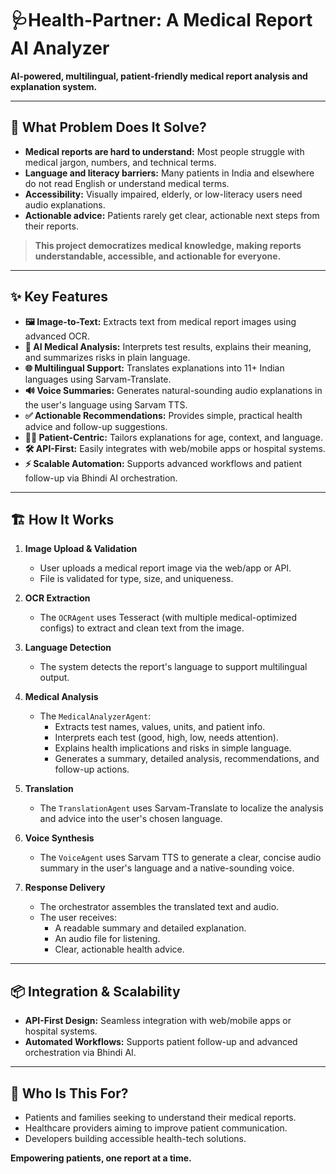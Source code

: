 # 🩺Health-Partner: A Medical Report AI Analyzer

**AI-powered, multilingual, patient-friendly medical report analysis and explanation system.**

---

## 🚩 What Problem Does It Solve?

- **Medical reports are hard to understand:** Most people struggle with medical jargon, numbers, and technical terms.
- **Language and literacy barriers:** Many patients in India and elsewhere do not read English or understand medical terms.
- **Accessibility:** Visually impaired, elderly, or low-literacy users need audio explanations.
- **Actionable advice:** Patients rarely get clear, actionable next steps from their reports.

> **This project democratizes medical knowledge, making reports understandable, accessible, and actionable for everyone.**

---

## ✨ Key Features

- **🖼️ Image-to-Text:** Extracts text from medical report images using advanced OCR.
- **🤖 AI Medical Analysis:** Interprets test results, explains their meaning, and summarizes risks in plain language.
- **🌐 Multilingual Support:** Translates explanations into 11+ Indian languages using Sarvam-Translate.
- **🔊 Voice Summaries:** Generates natural-sounding audio explanations in the user's language using Sarvam TTS.
- **✅ Actionable Recommendations:** Provides simple, practical health advice and follow-up suggestions.
- **👨‍⚕️ Patient-Centric:** Tailors explanations for age, context, and language.
- **🛠️ API-First:** Easily integrates with web/mobile apps or hospital systems.
- **⚡ Scalable Automation:** Supports advanced workflows and patient follow-up via Bhindi AI orchestration.

---

## 🏗️ How It Works

1. **Image Upload & Validation**
   - User uploads a medical report image via the web/app or API.
   - File is validated for type, size, and uniqueness.

2. **OCR Extraction**
   - The `OCRAgent` uses Tesseract (with multiple medical-optimized configs) to extract and clean text from the image.

3. **Language Detection**
   - The system detects the report's language to support multilingual output.

4. **Medical Analysis**
   - The `MedicalAnalyzerAgent`:
     - Extracts test names, values, units, and patient info.
     - Interprets each test (good, high, low, needs attention).
     - Explains health implications and risks in simple language.
     - Generates a summary, detailed analysis, recommendations, and follow-up actions.

5. **Translation**
   - The `TranslationAgent` uses Sarvam-Translate to localize the analysis and advice into the user's chosen language.

6. **Voice Synthesis**
   - The `VoiceAgent` uses Sarvam TTS to generate a clear, concise audio summary in the user's language and a native-sounding voice.

7. **Response Delivery**
   - The orchestrator assembles the translated text and audio.
   - The user receives:
     - A readable summary and detailed explanation.
     - An audio file for listening.
     - Clear, actionable health advice.

---

## 📦 Integration & Scalability

- **API-First Design:** Seamless integration with web/mobile apps or hospital systems.
- **Automated Workflows:** Supports patient follow-up and advanced orchestration via Bhindi AI.

---

## 👥 Who Is This For?

- Patients and families seeking to understand their medical reports.
- Healthcare providers aiming to improve patient communication.
- Developers building accessible health-tech solutions.



**Empowering patients, one report at a time.**
